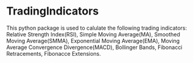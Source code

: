# TradingIndicators
This python package is used to calulate the following trading indicators:
Relative Strength Index(RSI),
Simple Moving Average(MA),
Smoothed Moving Average(SMMA),
Exponential Moving Average(EMA),
Moving Average Convergence Divergence(MACD),
Bollinger Bands,
Fibonacci Retracements,
Fibonacce Extensions.
